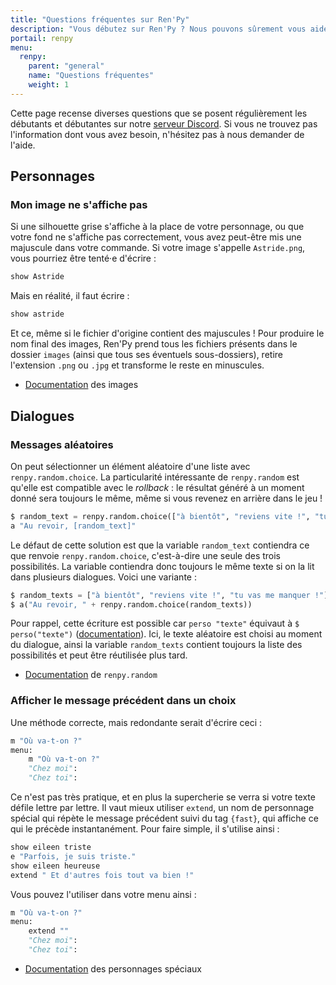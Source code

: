 ```yaml
---
title: "Questions fréquentes sur Ren'Py"
description: "Vous débutez sur Ren'Py ? Nous pouvons sûrement vous aider. Voici les réponses à toutes les questions que peuvent se poser les débutants et débutantes."
portail: renpy
menu:
  renpy:
    parent: "general"
    name: "Questions fréquentes"
    weight: 1
---
```


Cette page recense diverses questions que se posent régulièrement les débutants et débutantes sur notre [serveur Discord](https://discord.gg/RrBppaj). Si vous ne trouvez pas l'information dont vous avez besoin, n'hésitez pas à nous demander de l'aide.

## Personnages

### Mon image ne s'affiche pas

Si une silhouette grise s'affiche à la place de votre personnage, ou que votre fond ne s'affiche pas correctement, vous avez peut-être mis une majuscule dans votre commande. Si votre image s'appelle `Astride.png`, vous pourriez être tenté·e d'écrire :

```python
show Astride
```

Mais en réalité, il faut écrire :

```python
show astride
```

Et ce, même si le fichier d'origine contient des majuscules ! Pour produire le nom final des images, Ren'Py prend tous les fichiers présents dans le dossier `images` (ainsi que tous ses éventuels sous-dossiers), retire l'extension `.png` ou `.jpg` et transforme le reste en minuscules.

- [Documentation](https://www.renpy.org/doc/html/displaying_images.html#images-directory) des images

## Dialogues

### Messages aléatoires

On peut sélectionner un élément aléatoire d'une liste avec `renpy.random.choice`. La particularité intéressante de `renpy.random` est qu'elle est compatible avec le *rollback* : le résultat généré à un moment donné sera toujours le même, même si vous revenez en arrière dans le jeu !

```python
$ random_text = renpy.random.choice(["à bientôt", "reviens vite !", "tu vas me manquer !"])
a "Au revoir, [random_text]"
```

Le défaut de cette solution est que la variable `random_text` contiendra ce que renvoie `renpy.random.choice`, c'est-à-dire une seule des trois possibilités. La variable contiendra donc toujours le même texte si on la lit dans plusieurs dialogues. Voici une variante :

```python
$ random_texts = ["à bientôt", "reviens vite !", "tu vas me manquer !"]
$ a("Au revoir, " + renpy.random.choice(random_texts))
```

Pour rappel, cette écriture est possible car `perso "texte"` équivaut à `$ perso("texte")` ([documentation](https://www.renpy.org/doc/html/statement_equivalents.html)). Ici, le texte aléatoire est choisi au moment du dialogue, ainsi la variable `random_texts` contient toujours la liste des possibilités et peut être réutilisée plus tard.

- [Documentation](https://www.renpy.org/doc/html/other.html#renpy-random) de `renpy.random`

### Afficher le message précédent dans un choix

Une méthode correcte, mais redondante serait d'écrire ceci :

```python
m "Où va-t-on ?"
menu:
    m "Où va-t-on ?"
    "Chez moi":
    "Chez toi":
```

Ce n'est pas très pratique, et en plus la supercherie se verra si votre texte défile lettre par lettre. Il vaut mieux utiliser `extend`, un nom de personnage spécial qui répète le message précédent suivi du tag `{fast}`, qui affiche ce qui le précède instantanément. Pour faire simple, il s'utilise ainsi : 

```python
show eileen triste
e "Parfois, je suis triste."
show eileen heureuse
extend " Et d'autres fois tout va bien !"
```

Vous pouvez l'utiliser dans votre menu ainsi :

```python
m "Où va-t-on ?"
menu:
    extend ""
    "Chez moi":
    "Chez toi":
```

- [Documentation](https://www.renpy.org/doc/html/dialogue.html#special-characters) des personnages spéciaux
